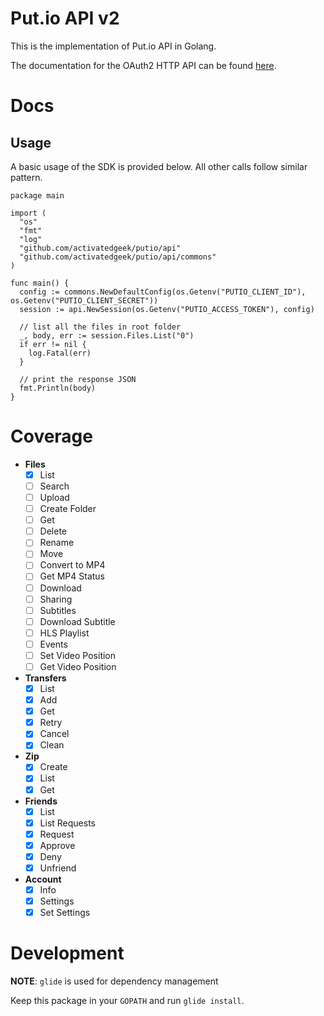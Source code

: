 # Put.io API v2

This is the implementation of Put.io API in Golang.

The documentation for the OAuth2 HTTP API can be found [here](https://api.put.io/v2/docs/gettingstarted.html).

# Docs

## Usage

A basic usage of the SDK is provided below. All other calls follow similar pattern.

```
package main

import (
  "os"
  "fmt"
  "log"
  "github.com/activatedgeek/putio/api"
  "github.com/activatedgeek/putio/api/commons"
)

func main() {
  config := commons.NewDefaultConfig(os.Getenv("PUTIO_CLIENT_ID"), os.Getenv("PUTIO_CLIENT_SECRET"))
  session := api.NewSession(os.Getenv("PUTIO_ACCESS_TOKEN"), config)

  // list all the files in root folder
  _, body, err := session.Files.List("0")
  if err != nil {
    log.Fatal(err)
  }

  // print the response JSON
  fmt.Println(body)
}
```

# Coverage

* **Files**
  - [x] List
  - [ ] Search
  - [ ] Upload
  - [ ] Create Folder
  - [ ] Get
  - [ ] Delete
  - [ ] Rename
  - [ ] Move
  - [ ] Convert to MP4
  - [ ] Get MP4 Status
  - [ ] Download
  - [ ] Sharing
  - [ ] Subtitles
  - [ ] Download Subtitle
  - [ ] HLS Playlist
  - [ ] Events
  - [ ] Set Video Position
  - [ ] Get Video Position

* **Transfers**
  - [x] List
  - [x] Add
  - [x] Get
  - [x] Retry
  - [x] Cancel
  - [x] Clean

* **Zip**
  - [x] Create
  - [x] List
  - [x] Get

* **Friends**
  - [x] List
  - [x] List Requests
  - [x] Request
  - [x] Approve
  - [x] Deny
  - [x] Unfriend

* **Account**
  - [x] Info
  - [x] Settings
  - [x] Set Settings

# Development

**NOTE**: `glide` is used for dependency management

Keep this package in your `GOPATH` and run `glide install`.

